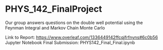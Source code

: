 # PHYS_142_FinalProject
Our group answers questions on the double well potential using the Feynman Integral and  Markov Chain Monte Carlo 


Link to Report: https://www.overleaf.com/1336449142ffcqjfrfnyns#6c0b56
Jupyter Notebook Final Submission: PHYS142_Final_Final.ipynb
